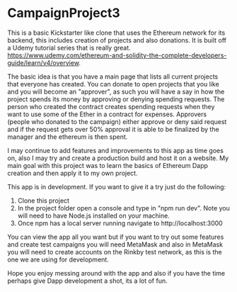 ﻿# CampaignProject3

This is a basic Kickstarter like clone that uses the Ethereum network for its backend, this includes creation of projects and also donations. It is built off a Udemy tutorial series that is really great. https://www.udemy.com/ethereum-and-solidity-the-complete-developers-guide/learn/v4/overview. 

The basic idea is that you have a main page that lists all current projects that everyone has created. You can donate to open projects that you like and you will become an "approver", as such you will have a say in how the project spends its money by approving or denying spending requests. The person who created the contract creates spending requests when they want to use some of the Ether in a contract for expenses. Approvers (people who donated to the campaign) either approve or deny said request and if the request gets over 50% approval it is able to be finalized by the manager and the ethereum is then spent.

I may continue to add features and improvements to this app as time goes on, also I may try and create a production build and host it on a website. My main goal with this project was to learn the basics of Ethereum Dapp creation and then apply it to my own project. 

This app is in development. If you want to give it a try just do the following:
  1. Clone this project
  2. In the project folder open a console and type in "npm run dev". Note you will need to have Node.js installed on your machine.
  3. Once npm has a local server running navigate to http://localhost:3000
  
  
You can view the app all you want but if you want to try out some features and create test campaigns you will need MetaMask and also in MetaMask you will need to create accounts on the Rinkby test network, as this is the one we are using for development.

Hope you enjoy messing around with the app and also if you have the time perhaps give Dapp development a shot, its a lot of fun.
